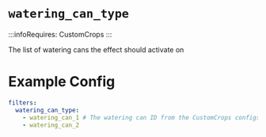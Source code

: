 # `watering_can_type`
:::infoRequires:
CustomCrops
:::

The list of watering cans the effect should activate on
# Example Config
```yaml
filters:
  watering_can_type: 
    - watering_can_1 # The watering can ID from the CustomCrops configs. 
    - watering_can_2
```
